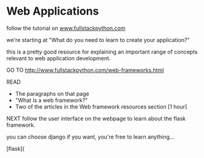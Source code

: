 Web Applications
================

follow the tutorial on www.fullstackpython.com

we're starting at "What do you need to learn to create your application?"

this is a pretty good resource for explaining an important range
of concepts relevant to web application development.

GO TO
http://www.fullstackpython.com/web-frameworks.html

READ
- The paragraphs on that page
- "What is a web framework?"
- Two of the articles in the Web framework resources section
[1 hour]

NEXT
follow the user interface on the webpage to learn about the flask framework.

you can choose django if you want, you're free to learn anything...

[flask](
